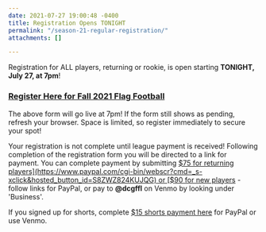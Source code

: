 ```yaml
---
date: 2021-07-27 19:00:48 -0400
title: Registration Opens TONIGHT
permalink: "/season-21-regular-registration/"
attachments: []

---
```

Registration for ALL players, returning or rookie, is open starting **TONIGHT, July 27, at 7pm**! 

### [Register Here for Fall 2021 Flag Football](https://forms.gle/usTfcymJsRnv31Gu6)

The above form will go live at 7pm!  If the form still shows as pending, refresh your browser.  Space is limited, so register immediately to secure your spot!   
  
Your registration is not complete until league payment is received! Following completion of the registration form you will be directed to a link for payment. You can complete payment by submitting [$75 for returning players](https://www.paypal.com/cgi-bin/webscr?cmd=_s-xclick&hosted_button_id=S8ZWZ824KUJQG) or [$90 for new players](https://www.paypal.com/cgi-bin/webscr?cmd=_s-xclick&hosted_button_id=VG5JKLPN3TZYJ) - follow links for PayPal, or pay to **@dcgffl** on Venmo by looking under 'Business'.

If you signed up for shorts, complete [$15 shorts payment here](https://www.paypal.com/cgi-bin/webscr?cmd=_s-xclick&hosted_button_id=5TE78KB7SGV2L) for PayPal or use Venmo. 